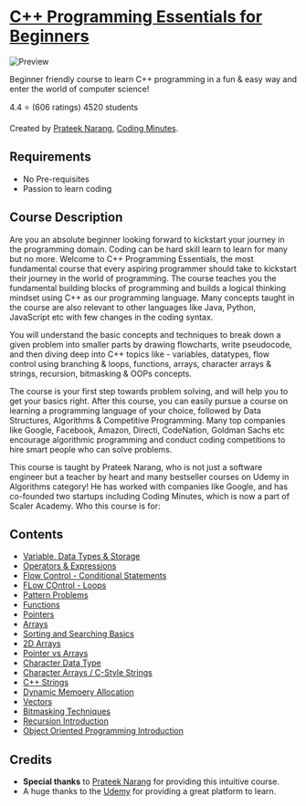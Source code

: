 # [C++ Programming Essentials for Beginners](https://www.udemy.com/course/c-plus-plus-programming-beginners/)

![Preview](https://github.com/afkniladri/CPP-Programming-Essentials-for-Beginners/blob/main/assets/image.jpeg)

Beginner friendly course to learn C++ programming in a fun &amp; easy way and enter the world of computer science!

4.4 ⭐ (606 ratings) 4520 students

Created by [Prateek Narang](https://www.udemy.com/course/c-plus-plus-programming-beginners/#instructor-1), [Coding Minutes](https://www.udemy.com/user/coding-minutes/).

## Requirements

* No Pre-requisites
* Passion to learn coding


## Course Description

Are you an absolute beginner looking forward to kickstart your journey in the programming domain. Coding can be hard skill learn to learn for many but no more. Welcome to C++ Programming Essentials, the most fundamental course that every aspiring programmer should take to kickstart their journey in the world of programming. The course teaches you the fundamental building blocks of programming and builds a logical thinking mindset using C++ as our programming language. Many concepts taught in the course are also relevant to other languages like Java, Python, JavaScript etc with few changes in the coding syntax.

You will understand the basic concepts and techniques to break down a given problem into smaller parts by drawing flowcharts, write pseudocode, and then diving deep into C++  topics like - 
variables, datatypes, flow control using branching & loops, functions, arrays, character arrays & strings, recursion, bitmasking & OOPs concepts.

The course is your first step towards problem solving, and will help you to get your basics right. After this course, you can easily pursue a course on learning a programming language of your choice, followed by Data Structures, Algorithms & Competitive Programming. Many top companies like Google, Facebook, Amazon, Directi, CodeNation, Goldman Sachs etc encourage algorithmic programming and conduct coding competitions to hire smart people who can solve problems.

This course is taught by Prateek Narang, who is not just a software engineer but a teacher by heart and many bestseller courses on Udemy in Algorithms category! He has worked with companies like Google, and has co-founded two startups including Coding Minutes, which is now a part of Scaler Academy.
Who this course is for:

## Contents

- [Variable, Data Types & Storage](https://github.com/0xNILADRI/CPP-Programming-Essentials-for-Beginners/tree/main/01.%20Variables%2C%20Datatypes%20%26%20Storage)
- [Operators & Expressions](https://github.com/0xNILADRI/CPP-Programming-Essentials-for-Beginners/tree/main/02.%20Operators%20%26%20Expressions)
- [Flow Control - Conditional Statements](https://github.com/0xNILADRI/CPP-Programming-Essentials-for-Beginners/tree/main/03.%20Flow%20Control%20-%20Conditional%20Statements)
- [FLow COntrol - Loops](https://github.com/0xNILADRI/CPP-Programming-Essentials-for-Beginners/tree/main/04.%20Flow%20Control%20-%20Loops)
- [Pattern Problems](https://github.com/0xNILADRI/CPP-Programming-Essentials-for-Beginners/tree/main/05.%20Pattern%20Problems)
- [Functions](https://github.com/0xNILADRI/CPP-Programming-Essentials-for-Beginners/tree/main/06.%20Functions)
- [Pointers](https://github.com/0xNILADRI/CPP-Programming-Essentials-for-Beginners/tree/main/07.%20Pointers)
- [Arrays](https://github.com/0xNILADRI/CPP-Programming-Essentials-for-Beginners/tree/main/08.%20Arrays)
- [Sorting and Searching Basics](https://github.com/0xNILADRI/CPP-Programming-Essentials-for-Beginners/tree/main/09.%20Sorting%20%26%20Searching%20Basics)
- [2D Arrays](https://github.com/0xNILADRI/CPP-Programming-Essentials-for-Beginners/tree/main/10.%202D%20Arrays)
- [Pointer vs Arrays](https://github.com/0xNILADRI/CPP-Programming-Essentials-for-Beginners/tree/main/11.%20Pointers%20Vs%20Arrays)
- [Character Data Type](https://github.com/0xNILADRI/CPP-Programming-Essentials-for-Beginners/tree/main/12.%20Character%20Data%20Type)
- [Character Arrays / C-Style Strings](https://github.com/0xNILADRI/CPP-Programming-Essentials-for-Beginners/tree/main/13.%20Character%20Arrays%20%7C%20C-Style%20Strings)
- [C++ Strings](https://github.com/0xNILADRI/CPP-Programming-Essentials-for-Beginners/tree/main/14.%20C%2B%2B%20Strings)
- [Dynamic Memoery Allocation](https://github.com/0xNILADRI/CPP-Programming-Essentials-for-Beginners/tree/main/15.%20Dynamic%20Memory%20Allocation)
- [Vectors](https://github.com/0xNILADRI/CPP-Programming-Essentials-for-Beginners/tree/main/16.%20Vectors)
- [Bitmasking Techniques](https://github.com/0xNILADRI/CPP-Programming-Essentials-for-Beginners/tree/main/17.%20Bitmasking%20Techniques)
- [Recursion Introduction](https://github.com/0xNILADRI/CPP-Programming-Essentials-for-Beginners/tree/main/18.%20Recursion%20Introduction)
- [Object Oriented Programming Introduction](https://github.com/0xNILADRI/CPP-Programming-Essentials-for-Beginners/tree/main/19.%20Object%20Oriented%20Programming%20Introduction)

## Credits

- **Special thanks** to [Prateek Narang](https://www.udemy.com/course/c-plus-plus-programming-beginners/#instructor-1) for providing this intuitive course.
- A huge thanks to the [Udemy](www.udemy.com) for providing a great platform to learn. 
